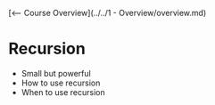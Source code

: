[<-- Course Overview](../../1 - Overview/overview.md)
# Recursion
* Small but powerful 
* How to use recursion
* When to use recursion